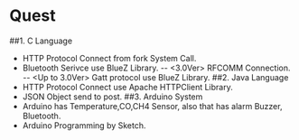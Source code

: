 Quest
=====
##1. C Language
- HTTP Protocol Connect from fork System Call.
- Bluetooth Serivce use BlueZ Library.
-- <3.0Ver> RFCOMM Connection.
-- <Up to 3.0Ver> Gatt protocol use BlueZ Library.
##2. Java Language
- HTTP Protocol Connect use Apache HTTPClient Library.
- JSON Object send to post.
##3. Arduino System
- Arduino has Temperature,CO,CH4 Sensor, also that has alarm Buzzer, Bluetooth.
- Arduino Programming by Sketch.
